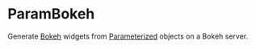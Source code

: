 # ParamBokeh

Generate [Bokeh](http://bokeh.pydata.org) widgets from [Parameterized](https://github.com/ioam/param) objects on a Bokeh server.
